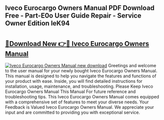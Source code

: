 ## Iveco Eurocargo Owners Manual PDF Download Free - Part-E0o User Guide Repair - Service Owner Edition leK94

# <h2><a href="http://cf13682.oget.top/?id=Iveco+Eurocargo+Owners+Manual">🔗Download New 👉🔴 Iveco Eurocargo Owners Manual</a></h2>

[![Iveco Eurocargo Owners Manual new download](https://i.imgur.com/5g1atiW.png)](http://cf13682.oget.top/?id=Iveco+Eurocargo+Owners+Manual)
Greetings and welcome to the user manual for your newly bought Iveco Eurocargo Owners Manual. This manual is designed to help you navigate the features and functions of your product with ease. Inside, you will find detailed instructions for installation, usage, maintenance, and troubleshooting. Please Keep Iveco Eurocargo Owners Manual This Manual For future reference and troubleshooting tips. This Iveco Eurocargo Owners Manual comes equipped with a comprehensive set of features to meet your diverse needs. Your Feedback is Valued Iveco Eurocargo Owners Manual. We appreciate your input and are committed to providing you with exceptional service.
